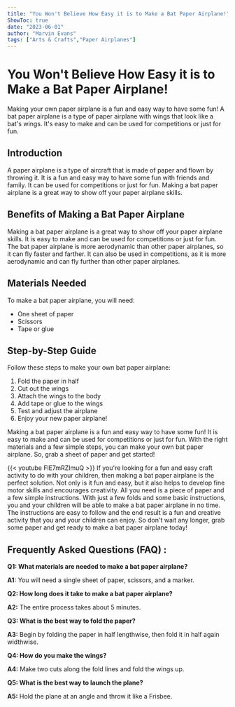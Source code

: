 ```yaml
---
title: "You Won't Believe How Easy it is to Make a Bat Paper Airplane!"
ShowToc: true 
date: "2023-06-01"
author: "Marvin Evans" 
tags: ["Arts & Crafts","Paper Airplanes"]
---
```

# You Won't Believe How Easy it is to Make a Bat Paper Airplane!

Making your own paper airplane is a fun and easy way to have some fun! A bat paper airplane is a type of paper airplane with wings that look like a bat's wings. It's easy to make and can be used for competitions or just for fun. 

## Introduction

A paper airplane is a type of aircraft that is made of paper and flown by throwing it. It is a fun and easy way to have some fun with friends and family. It can be used for competitions or just for fun. Making a bat paper airplane is a great way to show off your paper airplane skills. 

## Benefits of Making a Bat Paper Airplane

Making a bat paper airplane is a great way to show off your paper airplane skills. It is easy to make and can be used for competitions or just for fun. The bat paper airplane is more aerodynamic than other paper airplanes, so it can fly faster and farther. It can also be used in competitions, as it is more aerodynamic and can fly further than other paper airplanes.

## Materials Needed

To make a bat paper airplane, you will need: 
* One sheet of paper 
* Scissors 
* Tape or glue 

## Step-by-Step Guide

Follow these steps to make your own bat paper airplane: 
1. Fold the paper in half 
2. Cut out the wings 
3. Attach the wings to the body 
4. Add tape or glue to the wings 
5. Test and adjust the airplane 
6. Enjoy your new paper airplane!

Making a bat paper airplane is a fun and easy way to have some fun! It is easy to make and can be used for competitions or just for fun. With the right materials and a few simple steps, you can make your own bat paper airplane. So, grab a sheet of paper and get started!

{{< youtube FlE7mRZImuQ >}} 
If you're looking for a fun and easy craft activity to do with your children, then making a bat paper airplane is the perfect solution. Not only is it fun and easy, but it also helps to develop fine motor skills and encourages creativity. All you need is a piece of paper and a few simple instructions. With just a few folds and some basic instructions, you and your children will be able to make a bat paper airplane in no time. The instructions are easy to follow and the end result is a fun and creative activity that you and your children can enjoy. So don't wait any longer, grab some paper and get ready to make a bat paper airplane today!

## Frequently Asked Questions (FAQ) :
**Q1: What materials are needed to make a bat paper airplane?**

**A1:** You will need a single sheet of paper, scissors, and a marker.

**Q2: How long does it take to make a bat paper airplane?**

**A2:** The entire process takes about 5 minutes.

**Q3: What is the best way to fold the paper?**

**A3:** Begin by folding the paper in half lengthwise, then fold it in half again widthwise.

**Q4: How do you make the wings?**

**A4:** Make two cuts along the fold lines and fold the wings up.

**Q5: What is the best way to launch the plane?**

**A5:** Hold the plane at an angle and throw it like a Frisbee.





